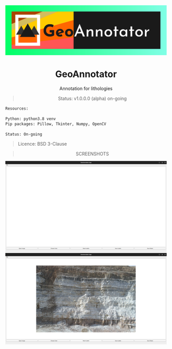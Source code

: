 <div align="center"><img src="./img/geoAnnotator_logo_CC.svg" alt="GeoAnnotator logo" />

# GeoAnnotator

Annotation for lithologies

> Status: v1.0.0.0 (alpha) on-going


</div>

```
Resources:

Python: python3.8 venv
Pip packages: Pillow, Tkinter, Numpy, OpenCV

Status: On-going
```
> Licence: BSD 3-Clause



<div align="center">

> SCREENSHOTS

<img src="./screenshots/img1.png" alt="Screenshot 1" />
<img src="./screenshots/img2.png" alt="Screenshot 2" />
</div>